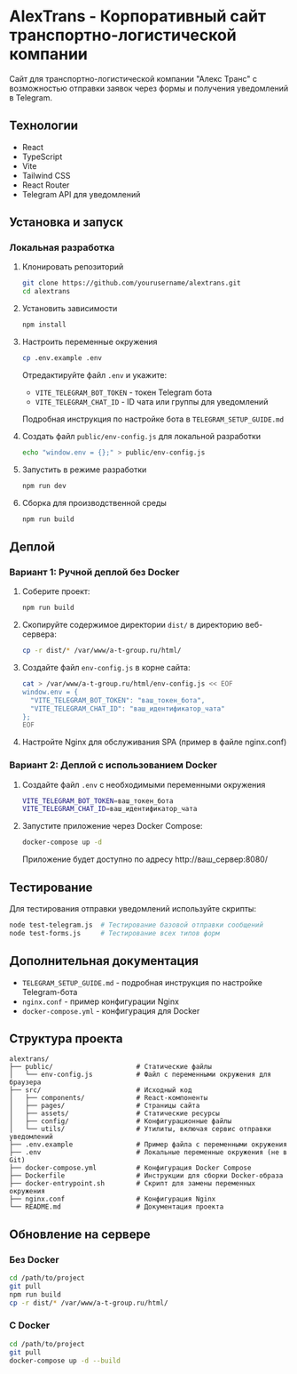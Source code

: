 # AlexTrans - Корпоративный сайт транспортно-логистической компании

Сайт для транспортно-логистической компании "Алекс Транс" с возможностью отправки заявок через формы и получения уведомлений в Telegram.

## Технологии

- React
- TypeScript
- Vite
- Tailwind CSS
- React Router
- Telegram API для уведомлений

## Установка и запуск

### Локальная разработка

1. Клонировать репозиторий
   ```bash
   git clone https://github.com/yourusername/alextrans.git
   cd alextrans
   ```

2. Установить зависимости
   ```bash
   npm install
   ```

3. Настроить переменные окружения
   ```bash
   cp .env.example .env
   ```
   
   Отредактируйте файл `.env` и укажите:
   - `VITE_TELEGRAM_BOT_TOKEN` - токен Telegram бота
   - `VITE_TELEGRAM_CHAT_ID` - ID чата или группы для уведомлений
   
   Подробная инструкция по настройке бота в `TELEGRAM_SETUP_GUIDE.md`

4. Создать файл `public/env-config.js` для локальной разработки
   ```bash
   echo "window.env = {};" > public/env-config.js
   ```

5. Запустить в режиме разработки
   ```bash
   npm run dev
   ```

6. Сборка для производственной среды
   ```bash
   npm run build
   ```

## Деплой

### Вариант 1: Ручной деплой без Docker

1. Соберите проект:
   ```bash
   npm run build
   ```

2. Скопируйте содержимое директории `dist/` в директорию веб-сервера:
   ```bash
   cp -r dist/* /var/www/a-t-group.ru/html/
   ```

3. Создайте файл `env-config.js` в корне сайта:
   ```bash
   cat > /var/www/a-t-group.ru/html/env-config.js << EOF
   window.env = {
     "VITE_TELEGRAM_BOT_TOKEN": "ваш_токен_бота",
     "VITE_TELEGRAM_CHAT_ID": "ваш_идентификатор_чата"
   };
   EOF
   ```

4. Настройте Nginx для обслуживания SPA (пример в файле nginx.conf)

### Вариант 2: Деплой с использованием Docker

1. Создайте файл `.env` с необходимыми переменными окружения
   ```bash
   VITE_TELEGRAM_BOT_TOKEN=ваш_токен_бота
   VITE_TELEGRAM_CHAT_ID=ваш_идентификатор_чата
   ```

2. Запустите приложение через Docker Compose:
   ```bash
   docker-compose up -d
   ```

   Приложение будет доступно по адресу http://ваш_сервер:8080/

## Тестирование

Для тестирования отправки уведомлений используйте скрипты:

```bash
node test-telegram.js  # Тестирование базовой отправки сообщений
node test-forms.js     # Тестирование всех типов форм
```

## Дополнительная документация

- `TELEGRAM_SETUP_GUIDE.md` - подробная инструкция по настройке Telegram-бота
- `nginx.conf` - пример конфигурации Nginx
- `docker-compose.yml` - конфигурация для Docker

## Структура проекта

```
alextrans/
├── public/                     # Статические файлы
│   └── env-config.js           # Файл с переменными окружения для браузера
├── src/                        # Исходный код
│   ├── components/             # React-компоненты
│   ├── pages/                  # Страницы сайта
│   ├── assets/                 # Статические ресурсы
│   ├── config/                 # Конфигурационные файлы
│   └── utils/                  # Утилиты, включая сервис отправки уведомлений
├── .env.example                # Пример файла с переменными окружения
├── .env                        # Локальные переменные окружения (не в Git)
├── docker-compose.yml          # Конфигурация Docker Compose
├── Dockerfile                  # Инструкции для сборки Docker-образа
├── docker-entrypoint.sh        # Скрипт для замены переменных окружения
├── nginx.conf                  # Конфигурация Nginx
└── README.md                   # Документация проекта
```

## Обновление на сервере

### Без Docker

```bash
cd /path/to/project
git pull
npm run build
cp -r dist/* /var/www/a-t-group.ru/html/
```

### С Docker

```bash
cd /path/to/project
git pull
docker-compose up -d --build
``` 